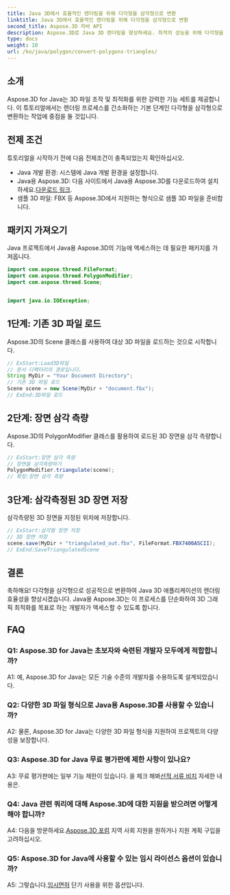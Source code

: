 ```yaml
---
title: Java 3D에서 효율적인 렌더링을 위해 다각형을 삼각형으로 변환
linktitle: Java 3D에서 효율적인 렌더링을 위해 다각형을 삼각형으로 변환
second_title: Aspose.3D 자바 API
description: Aspose.3D로 Java 3D 렌더링을 향상하세요. 최적의 성능을 위해 다각형을 삼각형으로 변환하는 방법을 알아보세요. 원활한 3D 개발 경험을 위해 지금 다운로드하세요.
type: docs
weight: 10
url: /ko/java/polygon/convert-polygons-triangles/
---
```

## 소개

Aspose.3D for Java는 3D 파일 조작 및 최적화를 위한 강력한 기능 세트를 제공합니다. 이 튜토리얼에서는 렌더링 프로세스를 간소화하는 기본 단계인 다각형을 삼각형으로 변환하는 작업에 중점을 둘 것입니다.

## 전제 조건

튜토리얼을 시작하기 전에 다음 전제조건이 충족되었는지 확인하십시오.

- Java 개발 환경: 시스템에 Java 개발 환경을 설정합니다.
-  Java용 Aspose.3D: 다음 사이트에서 Java용 Aspose.3D를 다운로드하여 설치하세요.[다운로드 링크](https://releases.aspose.com/3d/java/).
- 샘플 3D 파일: FBX 등 Aspose.3D에서 지원하는 형식으로 샘플 3D 파일을 준비합니다.

## 패키지 가져오기

Java 프로젝트에서 Java용 Aspose.3D의 기능에 액세스하는 데 필요한 패키지를 가져옵니다.

```java
import com.aspose.threed.FileFormat;
import com.aspose.threed.PolygonModifier;
import com.aspose.threed.Scene;


import java.io.IOException;
```

## 1단계: 기존 3D 파일 로드

Aspose.3D의 Scene 클래스를 사용하여 대상 3D 파일을 로드하는 것으로 시작합니다.

```java
// ExStart:Load3D파일
// 문서 디렉터리의 경로입니다.
String MyDir = "Your Document Directory";
// 기존 3D 파일 로드
Scene scene = new Scene(MyDir + "document.fbx");
// ExEnd:3D파일 로드
```

## 2단계: 장면 삼각 측량

Aspose.3D의 PolygonModifier 클래스를 활용하여 로드된 3D 장면을 삼각 측량합니다.

```java
// ExStart:장면 삼각 측량
// 장면을 삼각측량하기
PolygonModifier.triangulate(scene);
// 확장:장면 삼각 측량
```

## 3단계: 삼각측정된 3D 장면 저장

삼각측량된 3D 장면을 지정된 위치에 저장합니다.

```java
// ExStart:삼각형 장면 저장
// 3D 장면 저장
scene.save(MyDir + "triangulated_out.fbx", FileFormat.FBX7400ASCII);
// ExEnd:SaveTriangulatedScene
```

## 결론

축하해요! 다각형을 삼각형으로 성공적으로 변환하여 Java 3D 애플리케이션의 렌더링 효율성을 향상시켰습니다. Java용 Aspose.3D는 이 프로세스를 단순화하여 3D 그래픽 최적화를 목표로 하는 개발자가 액세스할 수 있도록 합니다.

## FAQ

### Q1: Aspose.3D for Java는 초보자와 숙련된 개발자 모두에게 적합합니까?

A1: 예, Aspose.3D for Java는 모든 기술 수준의 개발자를 수용하도록 설계되었습니다.

### Q2: 다양한 3D 파일 형식으로 Java용 Aspose.3D를 사용할 수 있습니까?

A2: 물론, Aspose.3D for Java는 다양한 3D 파일 형식을 지원하여 프로젝트의 다양성을 보장합니다.

### Q3: Aspose.3D for Java 무료 평가판에 제한 사항이 있나요?

A3: 무료 평가판에는 일부 기능 제한이 있습니다. 을 체크 해봐[선적 서류 비치](https://reference.aspose.com/3d/java/) 자세한 내용은.

### Q4: Java 관련 쿼리에 대해 Aspose.3D에 대한 지원을 받으려면 어떻게 해야 합니까?

 A4: 다음을 방문하세요.[Aspose.3D 포럼](https://forum.aspose.com/c/3d/18) 지역 사회 지원을 원하거나 지원 계획 구입을 고려하십시오.

### Q5: Aspose.3D for Java에 사용할 수 있는 임시 라이선스 옵션이 있습니까?

 A5: 그렇습니다.[임시면허](https://purchase.aspose.com/temporary-license/) 단기 사용을 위한 옵션입니다.